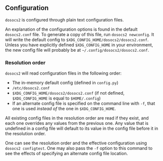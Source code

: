## Configuration 

`dosocs2` is configured through plain text configuration files.

An explanation of the configuration options is found in the default
`dosocs2.conf` file. To generate a copy of this file, run
`dosocs2 newconfig`. It will write the default config to
`$XDG_CONFIG_HOME/dosocs2/dosocs2.conf`. Unless you have explicitly
defined `$XDG_CONFIG_HOME` in your environment, the new config file will
probably be at `~/.config/dosocs2/dosocs2.conf`.

### Resolution order

`dosocs2` will read configuration files in the following order:

- The in-memory default config (defined in `config.py`)
- `/etc/dosocs2.conf`
- `$XDG_CONFIG_HOME/dosocs2/dosocs2.conf` (if not defined,
  `$XDG_CONFIG_HOME` is equal to `$HOME/.config`)
- If an alternate config file is specified on the command line with `-f`,
  that one is used *instead of* the one in `$XDG_CONFIG_HOME`.

All existing config files in the resolution order are read if they exist,
and each one overrides any values from the previous one. Any value that
is undefined in a config file will default to its value in the config
file before it in the resolution order.

One can see the resolution order and the effective configuration using `dosocs2
configtest`. One may also pass the `-f` option to this command to see the
effects of specifying an alternate config file location.
